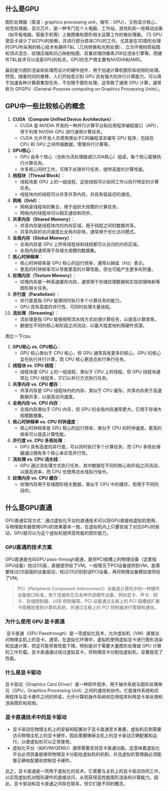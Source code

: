 ## 什么是GPU
图形处理器（英语：graphics processing unit，缩写：GPU），又称显示核心、视觉处理器、显示芯片，是一种专门在个人电脑、工作站、游戏机和一些移动设备（如平板电脑、智能手机等）上做图像和图形相关运算工作的微处理器。 [1]
GPU使显卡减少了对CPU的依赖，并进行部分原本CPU的工作，尤其是在3D图形处理时GPU所采用的核心技术有硬件T&L（几何转换和光照处理）、立方环境材质贴图和顶点混合、纹理压缩和凹凸映射贴图、双重纹理四像素256位渲染引擎等，而硬件T&L技术可以说是GPU的标志。GPU的生产商主要有NVIDIA和AMD。

最初是为图形渲染和处理而设计的硬件组件，用于加速计算机图形和视频的处理。然而，随着时间的推移，人们开始意识到 GPU 具有强大的并行计算能力，可以用于加速各种计算密集型任务，不仅限于图形处理。这导致了通用 GPU 计算，通常称为 GPGPU（General-Purpose computing on Graphics Processing Units）。


## GPU中一些比较核心的概念

1. **CUDA（Compute Unified Device Architecture）**：
   - CUDA 是 NVIDIA 开发的一种并行计算平台和应用程序编程接口（API），用于利用 NVIDIA GPU 进行通用计算任务。
   - CUDA 允许开发人员使用类似于C的编程语言编写 GPU 程序，包括在 CPU 和 GPU 之间传输数据，管理并行计算等。
2. **GPU核心**：
   - GPU 由多个核心（也称为流处理器或CUDA核心）组成，每个核心能够执行计算任务。
   - 许多核心同时工作，可用于处理并行任务，提供高度的计算性能。
3. **线程块（Thread Block）**：
   - 线程块是 GPU 上的一组线程，这些线程可以协同工作以执行特定的计算任务。
   - 线程块内的线程可以共享共享内存，并具有低延迟的通信。
4. **网格（Grid）**：
   - 网格是线程块的集合，用于组织大规模的计算任务。
   - 网格内的线程块可以相互通信和同步。
5. **共享内存（Shared Memory）**：
   - 共享内存是线程块内的内存区域，用于线程之间的数据共享。
   - 共享内存的访问速度比全局内存快，通常用于优化访问模式。
6. **全局内存（Global Memory）**：
   - 全局内存是 GPU 上所有线程块和线程都可以访问的内存区域。
   - 全局内存通常用于存储大规模的数据集。
7. **核心时钟频率**：
   - 核心时钟频率是 GPU 核心的运行频率，通常以赫兹（Hz）表示。
   - 更高的时钟频率可以导致更高的计算性能，但也可能产生更多的热量。
8. **纹理内存（Texture Memory）**：
   - 纹理内存是一种高速缓存内存，通常用于存储纹理数据和实现纹理映射等图形相关任务。
9. **并行度（Parallelism）**：
   - 并行度是指 GPU 能够同时执行多个计算任务的能力。
   - GPU 具有高度的并行性，可同时处理大量线程。
10. **流处理（Streaming）**：
    - 流处理是指 GPU 能够按照流水线方式处理计算任务，以提高计算效率。
    - 数据在不同的核心和阶段之间流动，以最大程度地利用硬件资源。



类比一下cpu

1. **GPU核心 vs. CPU核心**：
   - GPU 核心类似于 CPU 核心，但 GPU 通常具有更多的核心。GPU 的核心旨在执行并行计算，而 CPU 核心更适合执行串行任务。
2. **线程块 vs. CPU 线程**：
   - 线程块是 GPU 上的一组线程，类似于 CPU 上的线程。但 GPU 线程块通常比 CPU 线程多，它们以并行方式执行任务。
3. **共享内存 vs. CPU 缓存**：
   - 共享内存是 GPU 线程块内的内存，类似于 CPU 缓存。共享内存用于高速数据共享，以提高访问速度。
4. **全局内存 vs. CPU 内存**：
   - 全局内存类似于 CPU 内存，但 GPU 的全局内存通常更大。它用于存储大规模数据集。
5. **核心时钟频率 vs. CPU 时钟速度**：
   - 核心时钟频率是 GPU 核心的运行频率，类似于 CPU 的时钟速度。更高的频率可以提高计算性能。
6. **并行度 vs. CPU 多核处理**：
   - GPU 具有高度的并行度，可以同时执行多个计算任务，而 CPU 多核处理器通过拥有多个核心来实现并行性。
7. **流处理 vs. CPU 流水线**：
   - GPU 通过流处理方式执行任务，其中数据在不同的核心和阶段之间流动，以提高效率，而 CPU 也使用流水线执行指令。
8. **纹理内存 vs. CPU 缓存**：
   - 纹理内存用于存储图形相关数据，类似于 CPU 中的缓存，但用于不同的目的。







## 什么是GPU直通

GPU直通实现方式：通过虚拟化平台的直通技术可以将GPU直接给虚拟机使用，与物理服务器使用GPU的效果基本一致，在虚拟机内上只要安装了对应GPU的驱动，GPU就可以为这个虚拟机提供高性能的图形能力。



### GPU直通的技术方案

GPU直通是也叫GPU pass-through直通，是将PCI插槽上的物理设备（这里指GPU设备）绕过OS层，直接提供给了VM。一般情况下PCI设备提供到VM，是需要经过OS层面的设备驱动，经过OS识别到该PCI设备，再将物理设备模拟提供给了VM。

> PCI（Peripheral Component Interconnect）设备是计算机中的一种硬件设备接口标准，用于连接和交互各种外部硬件设备，例如显卡、声卡、网卡、存储控制器、USB 控制器等。PCI 设备通过主板上的 PCI 插槽或扩展卡插槽连接到计算机系统，并通过主板上的 PCI 控制器进行管理和通信。



### 为什么使用 GPU 显卡直通

​	显卡直通（GPU Passthrough）是一项虚拟化技术，允许虚拟机（VM）直接访问物理主机上的显卡。通常，在虚拟化环境中，虚拟机使用虚拟显卡进行图形渲染和加速计算，但这可能导致性能下降，特别是对于需要大量图形处理或 GPU 计算的工作负载。显卡直通通过绕过虚拟显卡，将物理显卡分配给虚拟机，显著提高了性能。





### 什么是显卡驱动

显卡驱动（Graphics Card Driver）是一种软件程序，用于操作系统与图形处理单元（GPU，Graphics Processing Unit）之间的通信和协作。它是操作系统和应用程序与显卡硬件之间的桥梁，允许计算机操作系统和应用程序利用显卡来处理和渲染图形和视频。





### 显卡直通技术中的显卡驱动

- 显卡驱动在物理主机上的安装和配置对于显卡直通至关重要。虚拟机实例需要访问物理主机上的显卡硬件，因此需要确保主机上的显卡驱动正确配置和运行，以便虚拟机可以正常使用。
- 虚拟化平台（如KVM/QEMU）通常需要支持显卡直通功能。这意味着虚拟化平台必须具备能够将物理显卡分配给虚拟机的机制，并且虚拟机管理器必须能够正确地配置和控制显卡硬件。

总之，显卡直通是一项用于虚拟化的技术，它需要与主机上的显卡驱动协同工作，以实现虚拟机对图形硬件的直接访问，从而获得高性能图形渲染和计算能力。因此，显卡驱动和显卡直通之间存在联系，但它们是不同的概念。

















